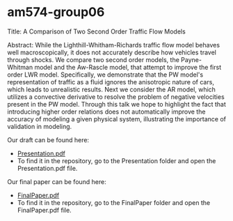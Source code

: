# am574-group06

Title: A Comparison of Two Second Order Traffic Flow Models

Abstract:
While the Lighthill-Whitham-Richards traffic flow model behaves well macroscopically, it does not accurately describe how vehicles travel through shocks.  We compare two second order models, the Payne-Whitman model and the Aw-Rascle model, that attempt to improve the first order LWR model.  Specifically, we demonstrate that the PW model's representation of traffic as a fluid ignores the anisotropic nature of cars, which leads to unrealistic results.  Next we consider the AR model, which utilizes a convective derivative to resolve the problem of negative velocities present in the PW model.
 Through this talk we hope to highlight the fact that introducing higher order relations does not automatically improve the accuracy of modeling a given physical system, illustrating the importance of validation in modeling. 

Our draft can be found here:
* [Presentation.pdf](Presentation/Presentation.pdf)
* To find it in the repository, go to the Presentation folder and open the Presentation.pdf file.

Our final paper can be found here: 
* [FinalPaper.pdf](FinalPaper/FinalPaper.pdf)
* To find it in the repository, go to the FinalPaper folder and open the FinalPaper.pdf file.
